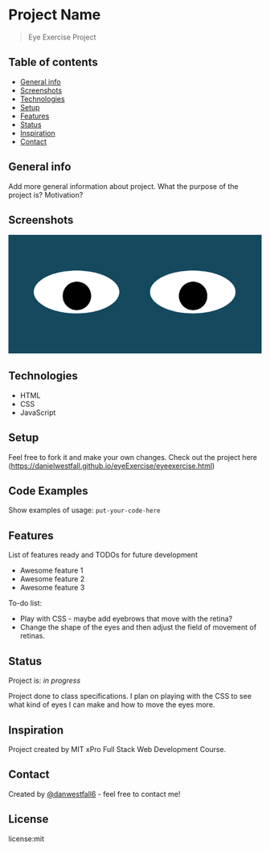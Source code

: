# Project Name
> Eye Exercise Project

## Table of contents
* [General info](#general-info)
* [Screenshots](#screenshots)
* [Technologies](#technologies)
* [Setup](#setup)
* [Features](#features)
* [Status](#status)
* [Inspiration](#inspiration)
* [Contact](#contact)

## General info
Add more general information about project. What the purpose of the project is? Motivation?

## Screenshots
![Example screenshot](eye.png)

## Technologies
* HTML
* CSS
* JavaScript

## Setup
Feel free to fork it and make your own changes. Check out the project here (https://danielwestfall.github.io/eyeExercise/eyeexercise.html)

## Code Examples
Show examples of usage:
`put-your-code-here`

## Features
List of features ready and TODOs for future development
* Awesome feature 1
* Awesome feature 2
* Awesome feature 3

To-do list:
* Play with CSS - maybe add eyebrows that move with the retina?
* Change the shape of the eyes and then adjust the field of movement of retinas.

## Status
Project is: _in progress_

Project done to class specifications. I plan on playing with the CSS to see what kind of eyes I can make and how to move the eyes more.

## Inspiration
Project created by MIT xPro Full Stack Web Development Course. 

## Contact
Created by [@danwestfall6](https://danielwestfall.github.io/) - feel free to contact me!

## License
license:mit

